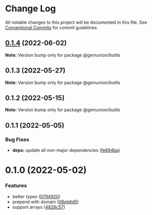# Change Log

All notable changes to this project will be documented in this file.
See [Conventional Commits](https://conventionalcommits.org) for commit guidelines.

## [0.1.4](https://github.com/gemunion/common-packages/compare/@gemunion/butils@0.1.3...@gemunion/butils@0.1.4) (2022-06-02)

**Note:** Version bump only for package @gemunion/butils





## 0.1.3 (2022-05-27)

**Note:** Version bump only for package @gemunion/butils





## 0.1.2 (2022-05-15)

**Note:** Version bump only for package @gemunion/butils





## 0.1.1 (2022-05-05)


### Bug Fixes

* **deps:** update all non-major dependencies ([fe894ba](https://github.com/gemunion/common-packages/commit/fe894ba67ef1ca2c9d4012b4f45b69691409f5fd))





# 0.1.0 (2022-05-02)


### Features

* better types ([0794920](https://github.com/gemunion/common-packages/commit/0794920be65650227fed2e9cd316280f21cdc594))
* prepend with domain ([08eb6d5](https://github.com/gemunion/common-packages/commit/08eb6d5a96bb4f3123b1cbf22f626a689eef4889))
* support arrays ([4828c57](https://github.com/gemunion/common-packages/commit/4828c57533c39f650adad2ca1a5980039346ede1))
